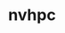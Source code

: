 ---
title: "nvhpc"
layout: cache
categories: [package, develop]
meta: {"compilers": ["gcc@11.4.0", "gcc@9.4.0", "none"], "num_specs": 8, "num_specs_by_stack": {"e4s": 5, "e4s-neoverse_v1": 1, "e4s-power": 2, "root": 8}, "oss": ["ubuntu20.04", "ubuntu22.04"], "platforms": ["linux"], "stacks": ["e4s", "e4s-neoverse_v1", "e4s-power", "root"], "targets": ["neoverse_v1", "ppc64le", "x86_64_v3"], "versions": ["24.1", "24.11", "25.3"]}
spec_details: [{"compiler": "none", "hash": "4gft5flib2ljbx5iye2fsb7htp5um3ht", "os": "ubuntu22.04", "platform": "linux", "size": "-", "stacks": ["e4s", "root"], "target": "x86_64_v3", "variants": ["+blas", "build_system=generic", "default_cuda=default", "install_type=single", "+lapack", "+mpi"], "versions": ["25.3"]}, {"compiler": "gcc@9.4.0", "hash": "4uyeg5pg3werwhkyizhlth2gcbxfijtd", "os": "ubuntu20.04", "platform": "linux", "size": "-", "stacks": ["e4s-power", "root"], "target": "ppc64le", "variants": ["+blas", "build_system=generic", "default_cuda=default", "install_type=single", "+lapack", "+mpi"], "versions": ["24.1"]}, {"compiler": "gcc@11.4.0", "hash": "hnp5m3dwmx3dcoozsvycskwhhidef6xy", "os": "ubuntu22.04", "platform": "linux", "size": "-", "stacks": ["e4s-neoverse_v1", "root"], "target": "neoverse_v1", "variants": ["+blas", "build_system=generic", "default_cuda=default", "install_type=single", "+lapack", "+mpi"], "versions": ["24.11"]}, {"compiler": "none", "hash": "kc52bwbtyk6rzh5plc233kgrvfpr2q27", "os": "ubuntu22.04", "platform": "linux", "size": "-", "stacks": ["e4s", "root"], "target": "x86_64_v3", "variants": ["+blas", "build_system=generic", "default_cuda=default", "install_type=single", "+lapack", "+mpi"], "versions": ["25.3"]}, {"compiler": "gcc@9.4.0", "hash": "l4v7zyrxihdvckfxnxx4dne7lunnjfb6", "os": "ubuntu20.04", "platform": "linux", "size": "-", "stacks": ["e4s-power", "root"], "target": "ppc64le", "variants": ["+blas", "build_system=generic", "default_cuda=default", "install_type=single", "+lapack", "+mpi"], "versions": ["24.1"]}, {"compiler": "none", "hash": "y5a5rha4scnkei5dwbgrx4vk2cbkq2hj", "os": "ubuntu22.04", "platform": "linux", "size": "-", "stacks": ["e4s", "root"], "target": "x86_64_v3", "variants": ["+blas", "build_system=generic", "default_cuda=default", "install_type=single", "+lapack", "+mpi"], "versions": ["25.3"]}, {"compiler": "none", "hash": "zv3nhbwcrsxaroygc57zsvrbjroblfhr", "os": "ubuntu22.04", "platform": "linux", "size": "-", "stacks": ["e4s", "root"], "target": "x86_64_v3", "variants": ["+blas", "build_system=generic", "default_cuda=default", "install_type=single", "+lapack", "+mpi"], "versions": ["25.3"]}, {"compiler": "none", "hash": "zxdwd777rosqzote62ef3n73mteamfcd", "os": "ubuntu22.04", "platform": "linux", "size": "-", "stacks": ["e4s", "root"], "target": "x86_64_v3", "variants": ["+blas", "build_system=generic", "default_cuda=default", "install_type=single", "+lapack", "+mpi"], "versions": ["25.3"]}]
---